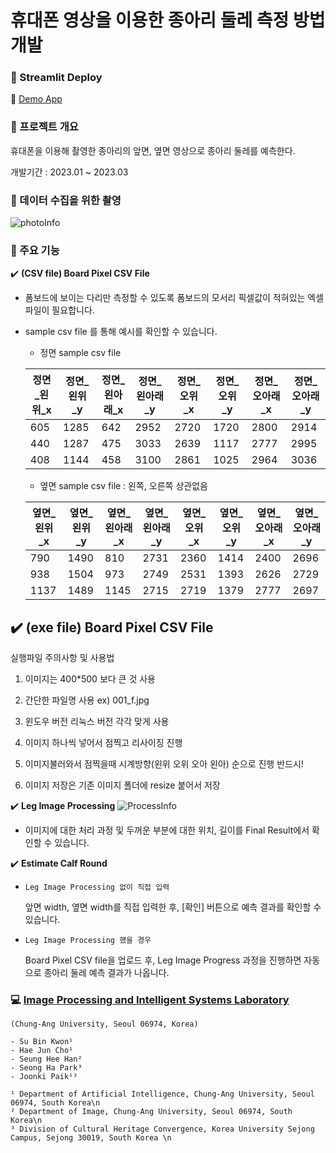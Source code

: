 # 휴대폰 영상을 이용한 종아리 둘레 측정 방법 개발

### :pushpin: Streamlit Deploy
👋 [Demo App](https://suptudy-calf-app-x5u5wa.streamlit.app/)

### :pushpin: 프로젝트 개요
휴대폰을 이용해 촬영한 종아리의 앞면, 옆면 영상으로 종아리 둘레를 예측한다.

개발기간 : 2023.01 ~ 2023.03

### :pushpin: 데이터 수집을 위한 촬영
![photoInfo](https://user-images.githubusercontent.com/74354757/225484053-85392ad9-234b-4350-9e2b-7fee8440061a.png)

### :pushpin: 주요 기능
:heavy_check_mark: **(CSV file) Board Pixel CSV File**

- 폼보드에 보이는 다리만 측정할 수 있도록 폼보드의 모서리 픽셀값이 적혀있는 엑셀 파일이 필요합니다.
- sample csv file 를 통해 예시를 확인할 수 있습니다.

    - 정면 sample csv file

    |정면_왼위_x|정면_왼위_y|정면_왼아래_x|정면_왼아래_y|정면_오위_x|정면_오위_y|정면_오아래_x|정면_오아래_y|
    |-------|-------|--------|--------|-------|-------|--------|--------|
    |605    |1285   |642     |2952    |2720   |1720   |2800    |2914    |
    |440    |1287   |475     |3033    |2639   |1117   |2777    |2995    |
    |408    |1144   |458     |3100    |2861   |1025   |2964    |3036    |

    - 옆면 sample csv file : 왼쪽, 오른쪽 상관없음

    |옆면_왼위_x|옆면_왼위_y|옆면_왼아래_x|옆면_왼아래_y|옆면_오위_x|옆면_오위_y|옆면_오아래_x|옆면_오아래_y|
    |--------|--------|---------|---------|--------|--------|---------|---------|
    |790     |1490    |810      |2731     |2360    |1414    |2400     |2696     |
    |938     |1504    |973      |2749     |2531    |1393    |2626     |2729     |
    |1137    |1489    |1145     |2715     |2719    |1379    |2777     |2697     |

:heavy_check_mark: **(exe file) Board Pixel CSV File**
- 
실행파일 주의사항 및 사용법

1. 이미지는 400*500 보다 큰 것 사용
2. 간단한 파일명 사용 ex) 001_f.jpg
3. 윈도우 버전 리눅스 버전 각각 맞게 사용


1. 이미지 하나씩 넣어서 점찍고 리사이징 진행
2. 이미지불러와서 점찍을때 시계방향(왼위 오위 오아 왼아) 순으로 진행 반드시!
3. 이미지 저장은 기존 이미지 폴더에 resize 붙어서 저장

:heavy_check_mark: **Leg Image Processing**
![ProcessInfo](https://user-images.githubusercontent.com/74354757/226538242-61835825-2bcd-4525-a0e5-da612d07361d.png)

- 이미지에 대한 처리 과정 및 두꺼운 부분에 대한 위치, 길이를 Final Result에서 확인할 수 있습니다.

:heavy_check_mark: **Estimate Calf Round**

- `Leg Image Processing 없이 직접 입력`

    앞면 width, 옆면 width를 직접 입력한 후, [확인] 버튼으로 예측 결과를 확인할 수 있습니다.
    
- `Leg Image Processing 했을 경우`

    Board Pixel CSV file을 업로드 후, Leg Image Progress 과정을 진행하면 자동으로 종아리 둘레 예측 결과가 나옵니다.

### :computer: [Image Processing and Intelligent Systems Laboratory](https://www.ipis.cau.ac.kr/%ED%99%88)
    (Chung-Ang University, Seoul 06974, Korea)
    
    - Su Bin Kwon¹
    - Hae Jun Cho¹
    - Seung Hee Han²
    - Seong Ha Park³
    - Joonki Paik¹² 
    
    ¹ Department of Artificial Intelligence, Chung-Ang University, Seoul 06974, South Korea\n
    ² Department of Image, Chung-Ang University, Seoul 06974, South Korea\n
    ³ Division of Cultural Heritage Convergence, Korea University Sejong Campus, Sejong 30019, South Korea \n
